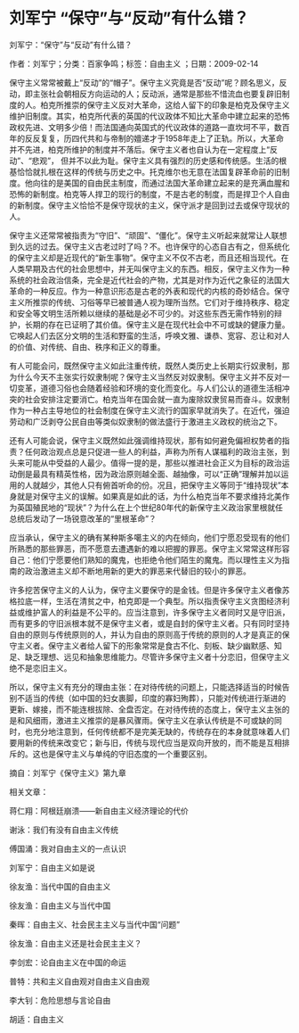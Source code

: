 # 刘军宁  “保守”与“反动”有什么错？    
    
刘军宁：“保守”与“反动”有什么错？    
作者：刘军宁；分类：百家争鸣；标签：自由主义 ；日期：2009-02-14    
保守主义常常被戴上“反动”的“帽子”。保守主义究竟是否“反动”呢？顾名思义，反动，即主张社会朝相反方向运动的人；反动派，通常是那些不惜流血也要复辟旧制度的人。柏克所推崇的保守主义反对大革命，这给人留下的印象是柏克及保守主义维护旧制度。其实，柏克所代表的英国的代议政体不知比大革命中建立起来的恐怖政权先进、文明多少倍！而法国通向英国式的代议政体的道路一直坎坷不平，数百年的反反复复，历四代共和与帝制的嬗递才于1958年走上了正轨。所以，大革命并不先进，柏克所维护的制度并不落后。保守主义者也自认为在一定程度上“反动”、“悲观”， 但并不以此为耻。保守主义具有强烈的历史感和传统感。生活的根基恰恰就扎根在这样的传统与历史之中。托克维尔也无意在法国复辟革命前的旧制度。他向往的是美国的自由民主制度，而通过法国大革命建立起来的是充满血腥和恐怖的新制度。柏克等人捍卫的现行的制度，不是古老的制度，而是捍卫个人自由的新制度。保守主义恰恰不是保守现状的主义，保守派才是回到过去或保守现状的人。    
保守主义还常常被指责为“守旧”、“顽固”、“僵化”。保守主义听起来就常让人联想到久远的过去。保守主义古老过时了吗？不。也许保守的心态自古有之，但系统化的保守主义却是近现代的“新生事物”。保守主义不仅不古老，而且还相当现代。在人类早期及古代的社会思想中，并无叫保守主义的东西。相反，保守主义作为一种系统的社会政治信条，完全是近代社会的产物，尤其是对作为近代之象征的法国大革命的一种反应。作为一种意识形态是古老的外表和现代的内核的奇妙结合。保守主义所推崇的传统、习俗等早已被普通人视为理所当然。它们对于维持秩序、稳定和安全等文明生活所赖以继续的基础是必不可少的。对这些东西无需作特别的辩护，长期的存在已证明了其价值。保守主义是在现代社会中不可或缺的健康力量。它唤起人们去区分文明的生活和野蛮的生活，呼唤文雅、谦恭、宽容、忍让和对人的价值、对传统、自由、秩序和正义的尊重。    
有人可能会问，既然保守主义如此注重传统，既然人类历史上长期实行奴隶制，那为什么今天不主张实行奴隶制呢？保守主义当然反对奴隶制。保守主义并不反对一切变革，道德习俗也会随着经验和环境的变化而变化。与人们公认的道德生活相冲突的社会安排注定要消亡。柏克当年在国会就一直为废除奴隶贸易而奋斗。奴隶制作为一种占主导地位的社会制度在保守主义流行的国家早就消失了。在近代，强迫劳动和广泛剥夺公民自由等类似奴隶制的做法盛行于激进主义政权的统治之下。    
还有人可能会说，保守主义既然如此强调维持现状，那有如何避免偏袒权势者的指责？任何政治观点总是只促进一些人的利益，声称为所有人谋福利的政治主张，到头来可能从中受益的人最少。值得一提的是，那些以推进社会正义为目标的政治运动倒是最具有精英性格，因为政治原则越全面、越抽像，可以“正确”理解并加以运用的人就越少，其他人只有俯首听命的份。况且，把保守主义等同于“维持现状”本身就是对保守主义的误解。如果真是如此的话，为什么柏克当年不要求维持北美作为英国殖民地的“现状”？为什么在上个世纪80年代的新保守主义政治家里根就任总统后发动了一场锐意改革的“里根革命”？    
应当承认，保守主义的确有某种斯多噶主义的内在倾向，他们宁愿忍受现有的他们所熟悉的那些罪恶，而不愿意去遭遇新的难以把握的罪恶。保守主义常常这样形容自己：他们宁愿要他们熟知的魔鬼，也拒绝令他们陌生的魔鬼。而以理性主义为指南的政治激进主义却不断地用新的更大的罪恶来代替旧的较小的罪恶。    
许多挖苦保守主义的人认为，保守主义要保守的是金钱。但是许多保守主义者像苏格拉底一样，生活在清贫之中，柏克即是一个典型。所以指责保守主义贪图经济利益或维护富人的利益是不公平的。应当注意到，许多保守主义者同时又是守旧派，而有更多的守旧派根本就不是保守主义者，或是自封的保守主义者。只有同时坚持自由的原则与传统原则的人，并认为自由的原则高于传统的原则的人才是真正的保守主义者。保守主义者给人留下的形象常常是食古不化、刻板、缺少幽默感、知足、缺乏理想、远见和抽象思维能力。尽管许多保守主义者十分恋旧，但保守主义绝不是恋旧主义。    
所以，保守主义有充分的理由主张：在对待传统的问题上，只能选择适当的时候告别不适当的传统（如中国的妇女裹脚，印度的寡妇殉葬），只能对传统进行渐进的更新、嫁接，而不能连根拔除、全盘否定。在对待传统的态度上，保守主义主张的是和风细雨，激进主义推崇的是暴风骤雨。保守主义在承认传统是不可或缺的同时，也充分地注意到，任何传统都不是完美无缺的，传统存在的本身就意味着人们要用新的传统来改变它；新与旧，传统与现代应当是双向开放的，而不能是互相排斥的。这也是保守主义与单纯的守旧态度的一个重要区别。    
摘自：刘军宁《保守主义》第九章    
    
相关文章：    
蒋仁翔：阿根廷崩溃——新自由主义经济理论的代价    
谢泳：我们有没有自由主义传统    
傅国涌：我对自由主义的一点认识    
刘军宁：自由主义如是说    
徐友渔：当代中国的自由主义    
徐友渔：自由主义与当代中国    
秦晖：自由主义、社会民主主义与当代中国“问题”    
徐友渔：自由主义还是社会民主主义？    
李剑宏：论自由主义在中国的命运    
普特：共和主义自由观对自由主义自由观    
李大钊：危险思想与言论自由    
胡适：自由主义